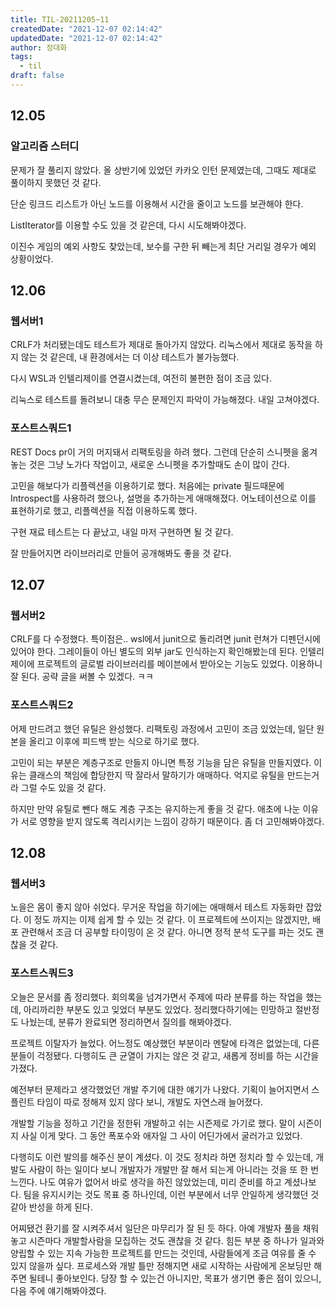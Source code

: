 ```yaml
---
title: TIL-20211205~11
createdDate: "2021-12-07 02:14:42"
updatedDate: "2021-12-07 02:14:42"
author: 정대화
tags:
  - til
draft: false
---
```


## 12.05

### 알고리즘 스터디

문제가 잘 풀리지 않았다. 올 상반기에 있었던 카카오 인턴 문제였는데, 그때도 제대로 풀이하지 못했던 것 같다.

단순 링크드 리스트가 아닌 노드를 이용해서 시간을 줄이고 노드를 보관해야 한다.

ListIterator를 이용할 수도 있을 것 같은데, 다시 시도해봐야겠다.

이진수 게임의 예외 사항도 찾았는데, 보수를 구한 뒤 빼는게 최단 거리일 경우가 예외 상황이었다.

## 12.06

### 웹서버1

CRLF가 처리됐는데도 테스트가 제대로 돌아가지 않았다. 리눅스에서 제대로 동작을 하지 않는 것 같은데, 내 환경에서는 더 이상 테스트가 불가능했다.

다시 WSL과 인텔리제이를 연결시켰는데, 여전히 불편한 점이 조금 있다.

리눅스로 테스트를 돌려보니 대충 무슨 문제인지 파악이 가능해졌다. 내일 고쳐야겠다.

### 포스트스쿼드1

REST Docs pr이 거의 머지돼서 리팩토링을 하려 했다. 그런데 단순히 스니펫을 옮겨 놓는 것은 그냥 노가다 작업이고, 새로운 스니펫을 추가할때도 손이 많이 간다.

고민을 해보다가 리플렉션을 이용하기로 했다. 처음에는 private 필드때문에 Introspect를 사용하려 했으나, 설명을 추가하는게 애매해졌다. 어노테이션으로 이를 표현하기로 했고, 리플렉션을 직접 이용하도록 했다.

구현 재료 테스트는 다 끝났고, 내일 마저 구현하면 될 것 같다.

잘 만들어지면 라이브러리로 만들어 공개해봐도 좋을 것 같다.

## 12.07

### 웹서버2

CRLF를 다 수정했다. 특이점은.. wsl에서 junit으로 돌리려면 junit 런쳐가 디펜던시에 있어야 한다. 그레이들이 아닌 별도의 외부 jar도 인식하는지 확인해봤는데 된다. 인텔리제이에 프로젝트의 글로벌 라이브러리를 메이븐에서 받아오는 기능도 있었다. 이용하니 잘 된다. 공략 글을 써볼 수 있겠다. ㅋㅋ

### 포스트스쿼드2

어제 만드려고 했던 유틸은 완성했다. 리팩토링 과정에서 고민이 조금 있었는데, 일단 원본을 올리고 이후에 피드백 받는 식으로 하기로 했다.

고민이 되는 부분은 계층구조로 만들지 아니면 특정 기능을 담은 유틸을 만들지였다. 이유는 클래스의 책임에 합당한지 딱 잘라서 말하기가 애매하다. 억지로 유틸을 만드는거라 그럴 수도 있을 것 같다.

하지만 만약 유틸로 뺀다 해도 계층 구조는 유지하는게 좋을 것 같다. 애초에 나눈 이유가 서로 영향을 받지 않도록 격리시키는 느낌이 강하기 때문이다. 좀 더 고민해봐야겠다.

## 12.08

### 웹서버3

노을은 몸이 좋지 않아 쉬었다. 무거운 작업을 하기에는 애매해서 테스트 자동화만 잡았다. 이 정도 까지는 이제 쉽게 할 수 있는 것 같다. 이 프로젝트에 쓰이지는 않겠지만, 배포 관련해서 조금 더 공부할 타이밍이 온 것 같다. 아니면 정적 분석 도구를 파는 것도 괜찮을 것 같다.

### 포스트스쿼드3

오늘은 문서를 좀 정리했다. 회의록을 넘겨가면서 주제에 따라 분류를 하는 작업을 했는데, 아리까리한 부분도 있고 잊었더 부분도 있었다. 정리했다하기에는 민망하고 절반정도 나눴는데, 분류가 완료되면 정리하면서 질의를 해봐야겠다.

프로젝트 이탈자가 늘었다. 어느정도 예상했던 부분이라 멘탈에 타격은 없었는데, 다른 분들이 걱정됐다. 다행히도 큰 균열이 가지는 않은 것 같고, 새롭게 정비를 하는 시간을 가졌다.

예전부터 문제라고 생각했었던 개발 주기에 대한 얘기가 나왔다. 기획이 늘어지면서 스플린트 타임이 따로 정해져 있지 않다 보니, 개발도 자연스래 늘어졌다.

개발할 기능을 정하고 기간을 정한뒤 개발하고 쉬는 시즌제로 가기로 했다. 말이 시즌이지 사실 이게 맞다. 그 동안 폭포수와 애자일 그 사이 어딘가에서 굴러가고 있었다.

다행히도 이런 발의를 해주신 분이 계셨다. 이 것도 정치라 하면 정치라 할 수 있는데, 개발도 사람이 하는 일이다 보니 개발자가 개발만 잘 해서 되는게 아니라는 것을 또 한 번 느낀다. 나도 여유가 없어서 바로 생각을 하진 않았었는데, 미리 준비를 하고 계셨나보다. 팀을 유지시키는 것도 목표 중 하나인데, 이런 부분에서 너무 안일하게 생각했던 것 같아 반성을 하게 된다.

어찌됐건 환기를 잘 시켜주셔서 일단은 마무리가 잘 된 듯 하다. 아예 개발자 풀을 채워놓고 시즌마다 개발할사람을 모집하는 것도 괜찮을 것 같다. 힘든 부분 중 하나가 일과와 양립할 수 있는 지속 가능한 프로젝트를 만드는 것인데, 사람들에게 조금 여유를 줄 수 있지 않을까 싶다. 프로세스와 개발 틀만 정해지면 새로 시작하는 사람에게 온보딩만 해주면 될테니 좋아보인다. 당장 할 수 있는건 아니지만, 목표가 생기면 좋은 점이 있으니, 다음 주에 얘기해봐야겠다.
